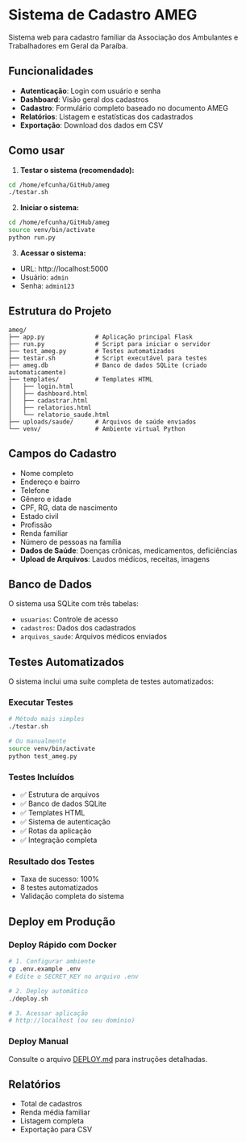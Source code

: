 # Sistema de Cadastro AMEG

Sistema web para cadastro familiar da Associação dos Ambulantes e Trabalhadores em Geral da Paraíba.

## Funcionalidades

- **Autenticação**: Login com usuário e senha
- **Dashboard**: Visão geral dos cadastros
- **Cadastro**: Formulário completo baseado no documento AMEG
- **Relatórios**: Listagem e estatísticas dos cadastrados
- **Exportação**: Download dos dados em CSV

## Como usar

1. **Testar o sistema (recomendado):**
```bash
cd /home/efcunha/GitHub/ameg
./testar.sh
```

2. **Iniciar o sistema:**
```bash
cd /home/efcunha/GitHub/ameg
source venv/bin/activate
python run.py
```

3. **Acessar o sistema:**
- URL: http://localhost:5000
- Usuário: `admin`
- Senha: `admin123`

## Estrutura do Projeto

```
ameg/
├── app.py              # Aplicação principal Flask
├── run.py              # Script para iniciar o servidor
├── test_ameg.py        # Testes automatizados
├── testar.sh           # Script executável para testes
├── ameg.db             # Banco de dados SQLite (criado automaticamente)
├── templates/          # Templates HTML
│   ├── login.html
│   ├── dashboard.html
│   ├── cadastrar.html
│   ├── relatorios.html
│   └── relatorio_saude.html
├── uploads/saude/      # Arquivos de saúde enviados
└── venv/               # Ambiente virtual Python
```

## Campos do Cadastro

- Nome completo
- Endereço e bairro
- Telefone
- Gênero e idade
- CPF, RG, data de nascimento
- Estado civil
- Profissão
- Renda familiar
- Número de pessoas na família
- **Dados de Saúde**: Doenças crônicas, medicamentos, deficiências
- **Upload de Arquivos**: Laudos médicos, receitas, imagens

## Banco de Dados

O sistema usa SQLite com três tabelas:
- `usuarios`: Controle de acesso
- `cadastros`: Dados dos cadastrados
- `arquivos_saude`: Arquivos médicos enviados

## Testes Automatizados

O sistema inclui uma suíte completa de testes automatizados:

### Executar Testes
```bash
# Método mais simples
./testar.sh

# Ou manualmente
source venv/bin/activate
python test_ameg.py
```

### Testes Incluídos
- ✅ Estrutura de arquivos
- ✅ Banco de dados SQLite
- ✅ Templates HTML
- ✅ Sistema de autenticação
- ✅ Rotas da aplicação
- ✅ Integração completa

### Resultado dos Testes
- Taxa de sucesso: 100%
- 8 testes automatizados
- Validação completa do sistema

## Deploy em Produção

### Deploy Rápido com Docker
```bash
# 1. Configurar ambiente
cp .env.example .env
# Edite o SECRET_KEY no arquivo .env

# 2. Deploy automático
./deploy.sh

# 3. Acessar aplicação
# http://localhost (ou seu domínio)
```

### Deploy Manual
Consulte o arquivo [DEPLOY.md](DEPLOY.md) para instruções detalhadas.

## Relatórios

- Total de cadastros
- Renda média familiar
- Listagem completa
- Exportação para CSV
